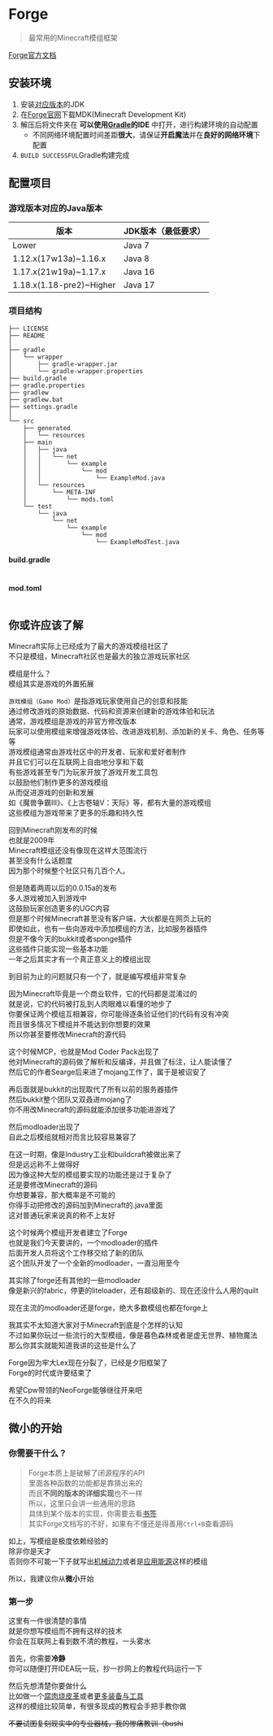 ---
---

# Forge

>最常用的Minecraft模组框架

[Forge官方文档](https://docs.minecraftforge.net)

## 安装环境

1. 安装[对应版本](https://minecraft.fandom.com/zh/wiki/Java版#软件需求)的JDK
2. 在[Forge官网](https://files.minecraftforge.net/net/minecraftforge/forge/)下载MDK(Minecraft Development Kit)
3. 解压后将文件夹在 **可以使用[Gradle](../../../编程语言/构建工具/Gradle)的IDE** 中打开，进行构建环境的自动配置
   + 不同网络环境配置时间差距**很大**，请保证**开启魔法**并在**良好的网络环境**下配置
4. `BUILD SUCCESSFUL`Gradle构建完成

## 配置项目

### 游戏版本对应的Java版本

| 版本                     | JDK版本（最低要求） |
| ------------------------ | ------------------- |
| Lower                    | Java 7              |
| 1.12.x(17w13a)~1.16.x    | Java 8              |
| 1.17.x(21w19a)~1.17.x    | Java 16             |
| 1.18.x(1.18-pre2)~Higher | Java 17             |

### 项目结构

```text
├── LICENSE
├── README
│
├── gradle
│   └── wrapper
│       ├── gradle-wrapper.jar
│       └── gradle-wrapper.properties
├── build.gradle
├── gradle.properties
├── gradlew
├── gradlew.bat
├── settings.gradle
│ 
└── src
    ├── generated
    │   └── resources
    ├── main
    │   ├── java
    │   │   └── net
    │   │       └── example
    │   │           └── mod
    │   │               └── ExampleMod.java
    │   └── resources
    │       └── META-INF
    │           └── mods.toml
    └── test
        └── java
            └── net
                └── example
                    └── mod
                        └── ExampleModTest.java
```

#### build.gradle

```gradle

```

#### mod.toml

```toml

```

## 你或许应该了解

Minecraft实际上已经成为了最大的游戏模组社区了  
不只是模组，Minecraft社区也是最大的独立游戏玩家社区

模组是什么？  
模组其实是游戏的外置拓展

`游戏模组（Game Mod）`是指游戏玩家使用自己的创意和技能  
通过修改游戏的原始数据、代码和资源来创建新的游戏体验和玩法  
通常，游戏模组是游戏的非官方修改版本  
玩家可以使用模组来增强游戏体验、改进游戏机制、添加新的关卡、角色、任务等等  
游戏模组通常由游戏社区中的开发者、玩家和爱好者制作  
并且它们可以在互联网上自由地分享和下载  
有些游戏甚至专门为玩家开放了游戏开发工具包  
以鼓励他们制作更多的游戏模组  
从而促进游戏的创新和发展  
如《魔兽争霸III》、《上古卷轴V：天际》等，都有大量的游戏模组  
这些模组为游戏带来了更多的乐趣和持久性

回到Minecraft刚发布的时候  
也就是2009年  
Minecraft模组还没有像现在这样大范围流行  
甚至没有什么话题度  
因为那个时候整个社区只有几百个人。

但是随着两周以后的0.0.15a的发布  
多人游戏被加入到游戏中  
这鼓励玩家创造更多的UGC内容  
但是那个时候Minecraft甚至没有客户端，大伙都是在网页上玩的  
即使如此，也有一些向游戏中添加模组的方法，比如服务器插件  
但是不像今天的bukkit或者sponge插件  
这些插件只能实现一些基本功能  
一年之后其实才有一个真正意义上的模组出现

到目前为止的问题就只有一个了，就是编写模组非常复杂

因为Minecraft毕竟是一个商业软件，它的代码都是混淆过的  
就是说，它的代码被打乱到人肉眼难以看懂的地步了  
你要保证两个模组互相兼容，你可能得逐条验证他们的代码有没有冲突  
而且很多情况下模组并不能达到你想要的效果  
所以你甚至要修改Minecraft的源代码

这个时候MCP，也就是Mod Coder Pack出现了  
他对Minecraft的源码做了解析和反编译，并且做了标注，让人能读懂了  
然后它的作者Searge后来进了mojang工作了，属于是被诏安了

再后面就是bukkit的出现取代了所有以前的服务器插件  
然后bukkit整个团队又双叒进mojang了  
你不用改Minecraft的源码就能添加很多功能进游戏了

然后modloader出现了  
自此之后模组就相对而言比较容易兼容了

在这一时期，像是Industry工业和buildcraft被做出来了  
但是远远称不上做得好  
因为像这种大型的模组要实现的功能还是过于复杂了  
还是要修改Minecraft的源码  
你想要兼容，那大概率是不可能的  
你得手动把修改的源码加到Minecraft的.java里面  
这对普通玩家来说真的称不上友好

这个时候两个模组开发者建立了Forge  
也就是我们今天要讲的，一个modloader的插件  
后面开发人员将这个工作移交给了新的团队  
这个团队开发了一个全新的modloader，一直沿用至今

其实除了forge还有其他的一些modloader  
像是新兴的fabric，停更的liteloader，还有超级新的、现在还没什么人用的quilt

现在主流的modloader还是forge，绝大多数模组也都在forge上

我其实不太知道大家对于Minecraft到底是个怎样的认知  
不过如果你玩过一些流行的大型模组，像是暮色森林或者是虚无世界、植物魔法  
那么你其实就能知道我讲的这些是什么了

Forge因为牢大Lex现在分裂了，已经是夕阳框架了  
Forge的时代或许要结束了

希望Cpw带领的NeoForge能够继往开来吧  
在不久的将来

## 微小的开始

### 你需要干什么？

>Forge本质上是破解了闭源程序的API  
>里面各种函数的功能都是靠猜出来的  
>而且**不同的版本的详细实现**也不一样  
>所以，这里只会讲一些通用的思路  
>具体到某个版本的实现，你需要去看[书签](./0.1.书签)  
>其实Forge文档写的不好，如果有不懂还是得善用`Ctrl+B`查看源码

如上，写模组是极度依赖经验的  
除非你是天才  
否则你不可能一下子就写出[机械动力](https://www.mcmod.cn/class/2021.html)或者是[应用能源](https://www.mcmod.cn/class/260.html)这样的模组

所以，我建议你从**微小**开始

### 第一步

这里有一件很清楚的事情  
就是你想写模组而不拥有这样的技术  
你会在互联网上看到数不清的教程，一头雾水

首先，你需要**冷静**  
你可以随便打开IDEA玩一玩，抄一抄网上的教程代码运行一下

然后先想清楚你要做什么  
比如做一个[腐肉烧皮革](https://www.mcmod.cn/class/1194.html)或者[更多装备与工具](https://www.mcmod.cn/class/3565.html)  
这样的模组比较简单，有很多现成的教程会手把手教你做

~~不要试图复刻现实中的专业器械，我的惨痛教训（bushi~~
